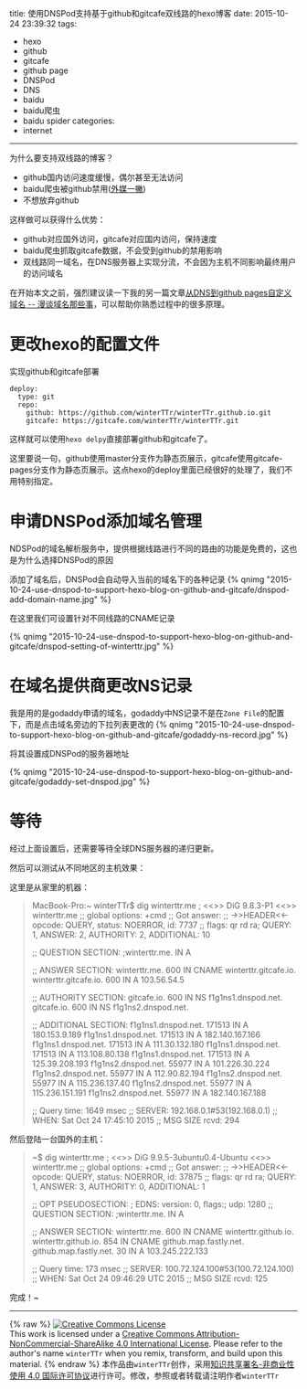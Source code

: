 title: 使用DNSPod支持基于github和gitcafe双线路的hexo博客
date: 2015-10-24 23:39:32
tags:
  - hexo
  - github
  - gitcafe
  - github page
  - DNSPod
  - DNS
  - baidu
  - baidu爬虫
  - baidu spider
categories:
  - internet
---

为什么要支持双线路的博客？
- github国内访问速度缓慢，偶尔甚至无法访问
- baidu爬虫被github禁用([外媒一撇](https://news.ycombinator.com/item?id=9275041))
- 不想放弃github

这样做可以获得什么优势：
- github对应国外访问，gitcafe对应国内访问，保持速度
- baidu爬虫抓取gitcafe数据，不会受到github的禁用影响
- 双线路同一域名，在DNS服务器上实现分流，不会因为主机不同影响最终用户的访问域名

在开始本文之前，强烈建议读一下我的另一篇文章[从DNS到github pages自定义域名 -- 漫谈域名那些事](http://winterTTr.me/2015/10/23/from-dns-to-github-custom-domain/)，可以帮助你熟悉过程中的很多原理。

<!--more-->

# 更改hexo的配置文件
实现github和gitcafe部署
```
deploy:
  type: git
  repo:
    github: https://github.com/winterTTr/winterTTr.github.io.git
    gitcafe: https://gitcafe.com/winterTTr/winterTTr.git
```
这样就可以使用`hexo delpy`直接部署github和gitcafe了。

这里要说一句，github使用master分支作为静态页展示，gitcafe使用gitcafe-pages分支作为静态页展示。这点hexo的deploy里面已经很好的处理了，我们不用特别指定。


# 申请DNSPod添加域名管理
NDSPod的域名解析服务中，提供根据线路进行不同的路由的功能是免费的，这也是为什么选择DNSPod的原因

添加了域名后，DNSPod会自动导入当前的域名下的各种记录
{% qnimg "2015-10-24-use-dnspod-to-support-hexo-blog-on-github-and-gitcafe/dnspod-add-domain-name.jpg" %}

在这里我们可设置针对不同线路的CNAME记录

{% qnimg "2015-10-24-use-dnspod-to-support-hexo-blog-on-github-and-gitcafe/dnspod-setting-of-winterttr.jpg" %}



# 在域名提供商更改NS记录
我是用的是godaddy申请的域名，godaddy中NS记录不是在`Zone File`的配置下，而是点击域名旁边的下拉列表更改的
{% qnimg "2015-10-24-use-dnspod-to-support-hexo-blog-on-github-and-gitcafe/godaddy-ns-record.jpg" %}

将其设置成DNSPod的服务器地址

{% qnimg "2015-10-24-use-dnspod-to-support-hexo-blog-on-github-and-gitcafe/godaddy-set-dnspod.jpg" %}


# 等待
经过上面设置后，还需要等待全球DNS服务器的递归更新。

然后可以测试从不同地区的主机效果：

这里是从家里的机器：

> MacBook-Pro:~ winterTTr$ dig winterttr.me
> ; <<>> DiG 9.8.3-P1 <<>> winterttr.me
> ;; global options: +cmd
> ;; Got answer:
> ;; ->>HEADER<<- opcode: QUERY, status: NOERROR, id: 7737
> ;; flags: qr rd ra; QUERY: 1, ANSWER: 2, AUTHORITY: 2, ADDITIONAL: 10
> 
> ;; QUESTION SECTION:
> ;winterttr.me.			IN	A
> 
> ;; ANSWER SECTION:
> winterttr.me.		600	IN	CNAME	winterttr.gitcafe.io.
> winterttr.gitcafe.io.	600	IN	A	103.56.54.5
> 
> ;; AUTHORITY SECTION:
> gitcafe.io.		600	IN	NS	f1g1ns1.dnspod.net.
> gitcafe.io.		600	IN	NS	f1g1ns2.dnspod.net.
> 
> ;; ADDITIONAL SECTION:
> f1g1ns1.dnspod.net.	171513	IN	A	180.153.9.189
> f1g1ns1.dnspod.net.	171513	IN	A	182.140.167.166
> f1g1ns1.dnspod.net.	171513	IN	A	111.30.132.180
> f1g1ns1.dnspod.net.	171513	IN	A	113.108.80.138
> f1g1ns1.dnspod.net.	171513	IN	A	125.39.208.193
> f1g1ns2.dnspod.net.	55977	IN	A	101.226.30.224
> f1g1ns2.dnspod.net.	55977	IN	A	112.90.82.194
> f1g1ns2.dnspod.net.	55977	IN	A	115.236.137.40
> f1g1ns2.dnspod.net.	55977	IN	A	115.236.151.191
> f1g1ns2.dnspod.net.	55977	IN	A	182.140.167.188
> 
> ;; Query time: 1649 msec
> ;; SERVER: 192.168.0.1#53(192.168.0.1)
> ;; WHEN: Sat Oct 24 17:45:10 2015
> ;; MSG SIZE  rcvd: 294

然后登陆一台国外的主机：
> ~$ dig winterttr.me
> ; <<>> DiG 9.9.5-3ubuntu0.4-Ubuntu <<>> winterttr.me
> ;; global options: +cmd
> ;; Got answer:
> ;; ->>HEADER<<- opcode: QUERY, status: NOERROR, id: 37875
> ;; flags: qr rd ra; QUERY: 1, ANSWER: 3, AUTHORITY: 0, ADDITIONAL: 1
> 
> ;; OPT PSEUDOSECTION:
> ; EDNS: version: 0, flags:; udp: 1280
> ;; QUESTION SECTION:
> ;winterttr.me.			IN	A
> 
> ;; ANSWER SECTION:
> winterttr.me.		600	IN	CNAME	winterttr.github.io.
> winterttr.github.io.	854	IN	CNAME	github.map.fastly.net.
> github.map.fastly.net.	30	IN	A	103.245.222.133
> 
> ;; Query time: 173 msec
> ;; SERVER: 100.72.124.100#53(100.72.124.100)
> ;; WHEN: Sat Oct 24 09:46:29 UTC 2015
> ;; MSG SIZE  rcvd: 125


完成！~

---


{% raw %}
<a rel="license" href="http://creativecommons.org/licenses/by-nc-sa/4.0/"><img alt="Creative Commons License" style="border-width:0" src="https://i.creativecommons.org/l/by-nc-sa/4.0/88x31.png" /></a><br />This work is licensed under a <a rel="license" href="http://creativecommons.org/licenses/by-nc-sa/4.0/">Creative Commons Attribution-NonCommercial-ShareAlike 4.0 International License</a>.
Please refer to the author's name `winterTTr` when you remix, transform, and build upon this material. 
{% endraw %}
本作品由`winterTTr`创作，采用[知识共享署名-非商业性使用 4.0 国际许可协议](http://creativecommons.org/licenses/by-nc-sa/4.0/)进行许可。修改，参照或者转载请注明作者`winterTTr`

